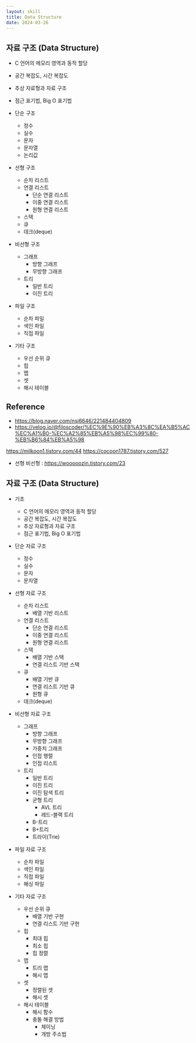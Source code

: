 ```yaml
---
layout: skill
title: Data Structure
date: 2024-03-26
---
```





## 자료 구조 (Data Structure)

- C 언어의 메모리 영역과 동적 할당

- 공간 복잡도, 시간 복잡도

- 추상 자료형과 자료 구조

- 점근 표기법, Big O 표기법

- 단순 구조
    - 정수
    - 실수
    - 문자
    - 문자열
    - 논리값

- 선형 구조
    - 순차 리스트
    - 연결 리스트
        - 단순 연결 리스트
        - 이중 연결 리스트
        - 원형 연결 리스트
    - 스택
    - 큐
    - 데크(deque)

- 비선형 구조
    - 그래프
        - 방향 그래프
        - 무방향 그래프
    - 트리
        - 일반 트리
        - 이진 트리

- 파일 구조
    - 순차 파일
    - 색인 파일
    - 직접 파일

- 기타 구조
    - 우선 순위 큐
    - 힙
    - 맵
    - 셋
    - 해시 테이블





## Reference

- <https://blog.naver.com/nsj6646/221484404809>
- <https://velog.io/@filoscoder/%EC%9E%90%EB%A3%8C%EA%B5%AC%EC%A1%B0-%EC%A2%85%EB%A5%98%EC%99%80-%EB%B6%84%EB%A5%98>

https://milkoon1.tistory.com/44
https://cocoon1787.tistory.com/527


- 선형 비선형 : https://wooooozin.tistory.com/23


















## 자료 구조 (Data Structure)

- 기초
    - C 언어의 메모리 영역과 동적 할당
    - 공간 복잡도, 시간 복잡도
    - 추상 자료형과 자료 구조
    - 점근 표기법, Big O 표기법

- 단순 자료 구조
    - 정수
    - 실수
    - 문자
    - 문자열

- 선형 자료 구조
    - 순차 리스트
        - 배열 기반 리스트
    - 연결 리스트
        - 단순 연결 리스트
        - 이중 연결 리스트
        - 원형 연결 리스트
    - 스택
        - 배열 기반 스택
        - 연결 리스트 기반 스택
    - 큐
        - 배열 기반 큐
        - 연결 리스트 기반 큐
        - 원형 큐
    - 데크(deque)

- 비선형 자료 구조
    - 그래프
        - 방향 그래프
        - 무방향 그래프
        - 가중치 그래프
        - 인접 행렬
        - 인접 리스트
    - 트리
        - 일반 트리
        - 이진 트리
        - 이진 탐색 트리
        - 균형 트리
            - AVL 트리
            - 레드-블랙 트리
        - B-트리
        - B+트리
        - 트라이(Trie)

- 파일 자료 구조
    - 순차 파일
    - 색인 파일
    - 직접 파일
    - 해싱 파일

- 기타 자료 구조
    - 우선 순위 큐
        - 배열 기반 구현
        - 연결 리스트 기반 구현
    - 힙
        - 최대 힙
        - 최소 힙
        - 힙 정렬
    - 맵
        - 트리 맵
        - 해시 맵
    - 셋
        - 정렬된 셋
        - 해시 셋
    - 해시 테이블
        - 해시 함수
        - 충돌 해결 방법
            - 체이닝
            - 개방 주소법
